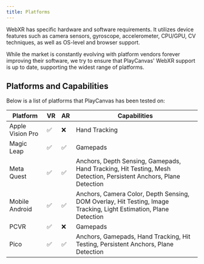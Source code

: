 ```yaml
---
title: Platforms
---
```


WebXR has specific hardware and software requirements. It utilizes device features such as camera sensors, gyroscope, accelerometer, CPU/GPU, CV techniques, as well as OS-level and browser support.

While the market is constantly evolving with platform vendors forever improving their software, we try to ensure that PlayCanvas' WebXR support is up to date, supporting the widest range of platforms.

## Platforms and Capabilities

Below is a list of platforms that PlayCanvas has been tested on:

| Platform         | VR | AR  | Capabilities                                                                                                      |
| ---------------- | -- | --- | ----------------------------------------------------------------------------------------------------------------- |
| Apple Vision Pro | ✅ | ❌ | Hand Tracking                                                                                                     |
| Magic Leap       | ✅ | ✅ | Gamepads                                                                                                          |
| Meta Quest       | ✅ | ✅ | Anchors, Depth Sensing, Gamepads, Hand Tracking, Hit Testing, Mesh Detection, Persistent Anchors, Plane Detection |
| Mobile Android   | ✅ | ✅ | Anchors, Camera Color, Depth Sensing, DOM Overlay, Hit Testing, Image Tracking, Light Estimation, Plane Detection |
| PCVR             | ✅ | ❌ | Gamepads                                                                                                          |
| Pico             | ✅ | ✅ | Anchors, Gamepads, Hand Tracking, Hit Testing, Persistent Anchors, Plane Detection                                |
